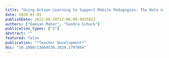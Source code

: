 ```yaml
---
title: "Using Action Learning to Support Mobile Pedagogies: The Role of Facilitation"
date: 2020-01-01
publishDate: 2021-08-20T12:06:00.992502Z
authors: ["Damian Maher", "Sandra Schuck"]
publication_types: ["2"]
abstract: ""
featured: false
publication: "*Teacher Development*"
doi: "10.1080/13664530.2020.1797864"
---
```


